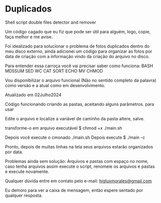 # Duplicados
Shell script double files detector and remover

Um código cagado que eu fiz que pode ser útil para alguém, logo, copie, faça melhor e me avise.

Foi idealizado para solucionar o problema de fotos duplicados dentro do meu disco externo, ainda adicionei um código para organizar as fotos por data de criação com a informação vindo da criação do arquivo no disco.

Para entender essa carroça você vai precisar saber como funciona:
  BASH
  MD5SUM
  SED
  WC
  CAT
  SORT
  ECHO
  MV
 CHMOD

Vou disponibilizar o arquivo funcional (Não no sentido completo da palavra) como versão e a atual como em desenvolvimento.

Atualizado em 02Julho2024

Código funcionando criando as pastas, aceitando alguns parâmetros. para usar

Edite o arquivo e localize a variável de caminho da pasta altere, salve.

transforme-o em arquivo executável $ chmod +x ./main.sh

Depois você execute o cmonado ./main.sh
Depois execute $ ./main -c

Pronto, depois de muitas linhas na tela seus arquivos estarão organizados por data.

Problemas ainda sem solução: Arquivos e pastas com espaço no nome, caso tenha arquivos assim execute o script, renomeie os arquivos e pastas e execute novamente.

Qualquer dúvida entre em contato pelo e-mail: higluxmorales@gmail.com

Eu demoro para ver a caixa de mensagem, então espere sentado por qualquer resposta.
